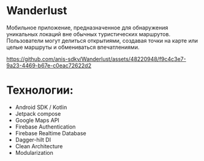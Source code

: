 # Wanderlust

Мобильное приложение, предназначенное для обнаружения уникальных локаций вне обычных туристических маршрутов. Пользователи могут делиться открытиями, создавая точки на карте или целые маршруты и обмениваться впечатлениями. 

https://github.com/anis-sdkv/Wanderlust/assets/48220948/f9c4c3e7-9a23-4469-b67e-c0eac72622d2

# Технологии:
- Android SDK / Kotlin
- Jetpack compose
- Google Maps API
- Firebase Authentication
- Firebase Realtime Database
- Dagger-hilt DI
- Clean Architecture
- Modularization
